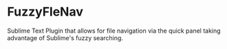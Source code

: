 FuzzyFleNav
===========

Sublime Text Plugin that allows for file navigation via the quick panel taking advantage of Sublime's fuzzy searching.